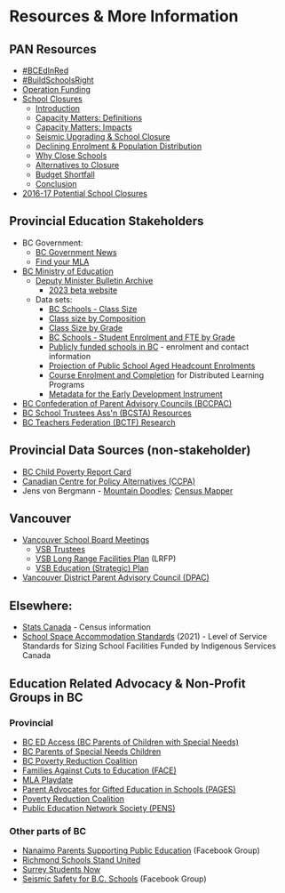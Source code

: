 # Resources & More Information

## PAN Resources

* [#BCEdInRed](/bcedinred)
* [#BuildSchoolsRight](/build-schools-right)
* [Operation Funding](/operation-funding)
* [School Closures](/school-closures)
    * [Introduction](/reference-guide-introduction)
    * [Capacity Matters: Definitions](/capacity-matters-definitions)
    * [Capacity Matters: Impacts](/capacity-matters-impacts)
    * [Seismic Upgrading & School Closure](/seismic-upgrading)
    * [Declining Enrolment & Population Distribution](/declining-enrollment)
    * [Why Close Schools](/why-close-schools)
    * [Alternatives to Closure](/alternatives-to-school-closure)
    * [Budget Shortfall](/cause-of-budget-shortfall)
    * [Conclusion](/conclusion)
* [2016-17 Potential School Closures](/2016-17-potential-school-closures)


## Provincial Education Stakeholders
* BC Government:
    * [BC Government News](https://news.gov.bc.ca/)
    * [Find your MLA](https://www.leg.bc.ca/learn-about-us/members)
* [BC Ministry of Education](http://www2.gov.bc.ca/gov/content/governments/organizational-structure/ministries-organizations/ministries/education)
    * [Deputy Minister Bulletin Archive](http://www.bced.gov.bc.ca/bulletin/archive.php)
        * [2023 beta website](https://blog.gov.bc.ca/ecc-dm-bulletin/districts-bulletin-56op2d/)
    * Data sets: 
        * [BC Schools - Class Size](https://catalogue.data.gov.bc.ca/dataset/bc-schools-class-size)
        * [Class size by Composition](https://catalogue.data.gov.bc.ca/dataset/class-size-by-composition)
        * [Class Size by Grade](https://catalogue.data.gov.bc.ca/dataset/class-size-by-grade)
        * [BC Schools - Student Enrolment and FTE by Grade](https://catalogue.data.gov.bc.ca/dataset/bc-schools-student-enrolment-and-fte-by-grade)
        * [Publicly funded schools in BC](http://www.bced.gov.bc.ca/apps/imcl/imclWeb/Home.do) - enrolment and contact information
        * [Projection of Public School Aged Headcount Enrolments](https://catalogue.data.gov.bc.ca/dataset/projection-of-public-school-aged-headcount-enrolments)
        * [​Course Enrolment and Completion](https://catalogue.data.gov.bc.ca/dataset/course-enrolment-and-completion) for Distributed Learning Programs
        * ​[Metadata for the Early Development Instrument](https://catalogue.data.gov.bc.ca/dataset/metadata-for-the-early-development-instrument)
* [BC Confederation of Parent Advisory Councils (BCCPAC)](http://bccpac.bc.ca/)
* [​BC School Trustees Ass'n (BCSTA) Resources](https://bcsta.org/resources-and-services/)
* [BC Teachers Federation (BCTF) Research](https://web.archive.org/web/20210608184308/https://www.bctf.ca/research.aspx)

## Provincial Data Sources (non-stakeholder)
* [BC Child Poverty Report Card](https://still1in5.ca/about/)
* [Canadian Centre for Policy Alternatives (CCPA)](http://www.policynote.ca/topics/education/)
* Jens von Bergmann - [Mountain Doodles](https://doodles.mountainmath.ca/); [Census Mapper](https://censusmapper.ca/maps/731#10/49.2615/-123.1142)

## Vancouver
* [Vancouver School Board Meetings](https://www.vsb.bc.ca/District/Board-of-Education/Standing-Committees/Pages/default.aspx)
    * [VSB Trustees](http://www.vsb.bc.ca/District/Board-of-Education/Trustees/Pages/default.aspx)
    * [VSB Long Range Facilities Plan](https://www.vsb.bc.ca/District/Planning_and_Facilities/Long_Range_Facilities_Plan/Pages/default.aspx) (LRFP)
    * [​VSB Education (Strategic) Plan](https://www.vsb.bc.ca/District/Initiatives_Plans_Reports/Pages/default.aspx)
* [​Vancouver District Parent Advisory Council  (DPAC)](http://vancouverdpac.org/)

## Elsewhere:
* [Stats Canada](https://www12.statcan.gc.ca/census-recensement/2021/dp-pd/dt-td/index-eng.cfm) - Census information​​​
* [School Space Accommodation Standards](https://www.afn.ca/school-space-accommodation-standards-2021/) (2021) - Level of Service Standards for Sizing School Facilities Funded by Indigenous Services Canada

## Education Related Advocacy & Non-Profit Groups in BC
### Provincial​
* [BC ED Access (BC Parents of Children with Special Needs)](https://equitableaccesstoeducation.wordpress.com/)
* [BC Parents of Special Needs Children​](https://equitableaccesstoeducation.wordpress.com/)
* [BC Poverty Reduction Coalition](http://bcpovertyreduction.ca/rethinkeducation/)
* [Families Against Cuts to Education (FACE)](https://facebc.wordpress.com/)
* [MLA Playdate](https://mlaplaydate.wordpress.com/)
* [Parent Advocates for Gifted Education in Schools (PAGES)](https://www.facebook.com/BCPAGES/timeline)
* [Poverty Reduction Coalition](http://bcpovertyreduction.ca/)
* [Public Education Network Society (PENS)](http://publiced.ca/)

### ​Other parts of BC
* [Nanaimo Parents Supporting Public Education](https://www.facebook.com/nanaimosupportsbced/) (Facebook Group)
* [Richmond Schools Stand United](http://www.richmondschoolsunited.ca/)
* [​Surrey Students Now](http://www.southnewtoncommunity.com/)
* [Seismic Safety for B.C. Schools](https://www.facebook.com/groups/SeismicSafetyBCSchools/) (Facebook Group)
